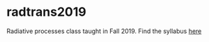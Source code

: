 # radtrans2019
Radiative processes class taught in Fall 2019. Find the syllabus [here](syllabus.md)
